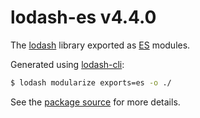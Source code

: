 # lodash-es v4.4.0

The [lodash](https://lodash.com/) library exported as [ES](http://www.ecma-international.org/ecma-262/6.0/) modules.

Generated using [lodash-cli](https://www.npmjs.com/package/lodash-cli):
```bash
$ lodash modularize exports=es -o ./
```

See the [package source](https://github.com/lodash/lodash/tree/4.4.0-es) for more details.
